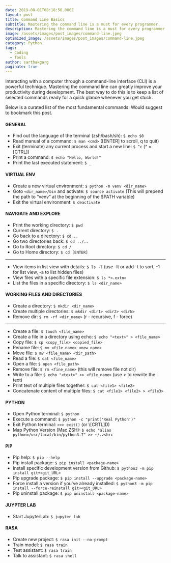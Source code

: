```yaml
---
date: 2019-08-01T08:18:58.000Z
layout: post
title: Command Line Basics
subtitle: Mastering the command line is a must for every programmer.
description: Mastering the command line is a must for every programmer.
image: /assets/images/post_images/command-line.jpeg
optimized_image: /assets/images/post_images/command-line.jpeg
category: Python
tags:
  - Coding
  - Tools
author: sarthakgarg
paginate: true
---
```

Interacting with a computer through a command-line interface (CLI) is a powerful technique. Mastering the command line can greatly improve your productivity during development. The best way to do this is to keep a list of selected commands ready for a quick glance whenever you get stuck. 

Below is a curated list of the most fundamental commands. Would suggest to bookmark this post.

#### GENERAL

* Find out the language of the terminal (zsh/bash/sh): `$ echo $0`
* Read manual of a command: `$ man <cmd>` (\[ENTER] to scroll, q to quit)
* Exit (terminate) any current process and start a new line: `$ ^c` (^ = \[CTRL])
* Print a command: `$ echo "Hello, World!"`
* Print the last executed statement: `$ _`

#### VIRTUAL ENV

* Create a new virtual environment: `$ python -m venv <dir_name>`
* Goto `<dir_name>/bin` and activate: `$ source activate` (This will prepend the path to “venv” at the beginning of the $PATH variable)
* Exit the virtual environment: `$ deactivate`

#### NAVIGATE AND EXPLORE

* Print the working directory: `$ pwd`
* Current directory: `$ .`
* Go back to a directory: `$ cd ..`
* Go two directories back: `$ cd ../..`
* Go to Root directory: `$ cd /`
* Go to Home directory: `$ cd [ENTER]`
---
* View items in list view with details: `$ ls -l` (use -lt or add -t to sort, -1 for list view, -a to list hidden files)
* View files with a specific file extension: `$ ls *<.extn>`
* List the files in a specific directory: `$ ls <dir_name>`

#### WORKING FILES AND DIRECTORIES

* Create a directory: `$ mkdir <dir_name>`
* Create multiple directories: `$ mkdir <dir1> <dir2> <dirN>`
* Remove dir: `$ rm -rf <dir_name>` (r - recursive, f - force)
---
* Create a file: `$ touch <file_name>`
* Create a file in a directory using echo: `$ echo "<text>" > <file_name>`
* Copy file: `$ cp <copy_file> <copied_file>`
* Rename file: `$ mv <file_name> <new_name>`
* Move file: `$ mv <file_name> <dir_path>`
* Read a file: `$ cat <file_name>`
* Open a file: `$ open <file_path>`
* Remove file: `$ rm <fine_name>` (this will remove file not dir)
* Write to a file: `$ echo "<text>" >> <file_name>` (use > to rewrite the text)
* Print text of multiple files together: `$ cat <file1> <file2>`
* Concatenate content of multiple files: `$ cat <file1> <file2> > <file3>`

#### PYTHON

* Open Python terminal: `$ python`
* Execute a command: `$ python -c "print('Real Python')"`
* Exit Python terminal: `>>> exit()` (or \\[CRTL]D)
* Map Python Version (Mac ZSH): `$ echo "alias python=/usr/local/bin/python3.7" >> ~/.zshrc`

#### PIP

* Pip help: `$ pip --help`
* Pip install package: `$ pip install <package-name>`
* Install specific development version from Github: `$ python3 -m pip install git+<git_URL>`
* Pip upgrade package: `$ pip install --upgrade <package-name>`
* Force install a version if you've already installed: `$ python3 -m pip install --force-reinstall git+<git_URL>`
* Pip uninstall package: `$ pip uninstall <package-name>`


#### JUYPTER LAB

* Start JupyterLab: `$ jupyter lab`

#### RASA

* Create new project: `$ rasa init --no-prompt`
* Train model: `$ rasa train`
* Test assistant: `$ rasa train`
* Talk to assistant: `$ rasa shell`


